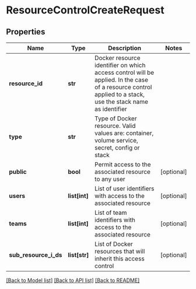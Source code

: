 # ResourceControlCreateRequest

## Properties
Name | Type | Description | Notes
------------ | ------------- | ------------- | -------------
**resource_id** | **str** | Docker resource identifier on which access control will be applied. In the case of a resource control applied to a stack, use the stack name as identifier | 
**type** | **str** | Type of Docker resource. Valid values are: container, volume service, secret, config or stack | 
**public** | **bool** | Permit access to the associated resource to any user | [optional] 
**users** | **list[int]** | List of user identifiers with access to the associated resource | [optional] 
**teams** | **list[int]** | List of team identifiers with access to the associated resource | [optional] 
**sub_resource_i_ds** | **list[str]** | List of Docker resources that will inherit this access control | [optional] 

[[Back to Model list]](../README.md#documentation-for-models) [[Back to API list]](../README.md#documentation-for-api-endpoints) [[Back to README]](../README.md)


